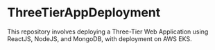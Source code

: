 # ThreeTierAppDeployment
This repository involves deploying a Three-Tier Web Application using ReactJS, NodeJS, and MongoDB, with deployment on AWS EKS.
